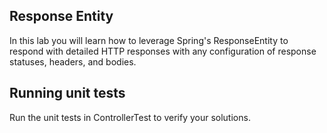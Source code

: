 ## Response Entity

In this lab you will learn how to leverage Spring's ResponseEntity to respond with detailed HTTP responses with any configuration of response statuses, headers, and bodies.

## Running unit tests

Run the unit tests in ControllerTest to verify your solutions.